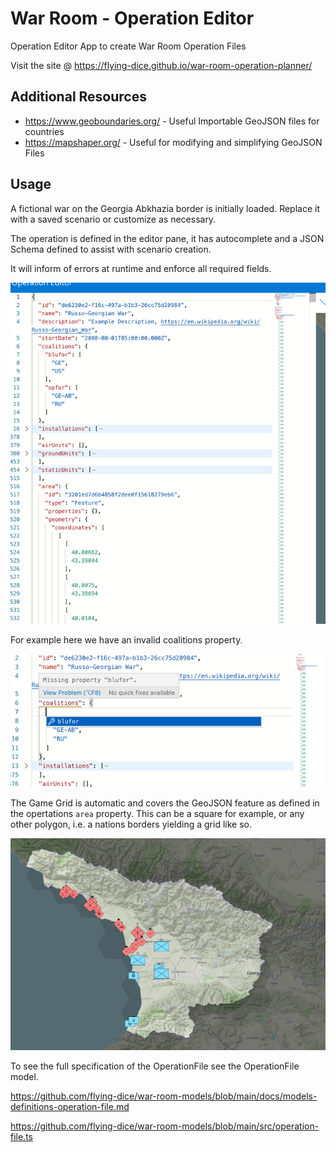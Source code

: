# War Room - Operation Editor

Operation Editor App to create War Room Operation Files

Visit the site @ https://flying-dice.github.io/war-room-operation-planner/

## Additional Resources

- https://www.geoboundaries.org/ - Useful Importable GeoJSON files for countries
- https://mapshaper.org/ - Useful for modifying and simplifying GeoJSON Files

## Usage

A fictional war on the Georgia Abkhazia border is initially loaded. Replace it with a saved 
scenario or customize as necessary.

The operation is defined in the editor pane, it has autocomplete and a JSON Schema defined to 
assist with scenario creation. 

It will inform of errors at runtime and enforce all required fields.

![img_1.png](img_1.png)

For example here we have an invalid coalitions property.

![img_2.png](img_2.png)

The Game Grid is automatic and covers the GeoJSON feature as defined in the opertations `area` 
property. This can be a square for example, or any other polygon, i.e. a nations borders 
yielding a grid like so.

![](img.png)

To see the full specification of the OperationFile see the OperationFile model.

https://github.com/flying-dice/war-room-models/blob/main/docs/models-definitions-operation-file.md

https://github.com/flying-dice/war-room-models/blob/main/src/operation-file.ts
